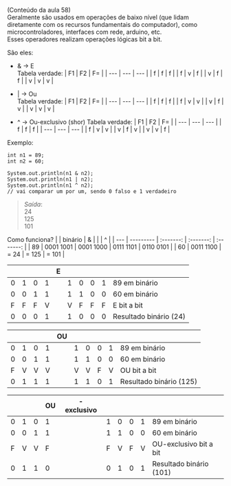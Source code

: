 (Conteúdo da aula 58)  
Geralmente são usados em operações de baixo nível (que lidam diretamente com os recursos fundamentais do computador), como microcontroladores, interfaces com rede, arduino, etc.  
Esses operadores realizam operações lógicas bit a bit.

São eles:   
- & -> E  
    Tabela verdade:
    | F1  | F2  | F=  |
    | --- | --- | --- |
    | f   | f   | f   |
    | f   | v   | f   |
    | v   | f   | f   |
    | v   | v   | v   |

- | -> Ou  
    Tabela verdade:
    | F1  | F2  | F=  |
    | --- | --- | --- |
    | f   | f   | f   |
    | f   | v   | v   |
    | v   | f   | v   |
    | v   | v   | v   |

- ^ -> Ou-exclusivo (shor)
    Tabela verdade:
    | F1  | F2  | F=  |
    | --- | --- | --- |
    | f   | f   | f   |
    | --- | --- | --- |
    | f   | v   | v   |
    | v   | f   | v   |
    | v   | v   | f   |


Exemplo:

```
int n1 = 89;
int n2 = 60;

System.out.println(n1 & n2);  
System.out.println(n1 | n2);
System.out.println(n1 ^ n2);
// vai comparar um por um, sendo 0 falso e 1 verdadeiro
```

> _Saída_:  
> 24  
> 125  
> 101  

Como funciona?
|     | binário   |     &     |    \|     |     ^     |
| --- | --------- | :-------: | :-------: | :-------: |
| 89  | 0001 1001 | 0001 1000 | 0111 1101 | 0110 0101 |
| 60  | 0011 1100 |   = 24    |   = 125   |   = 101   |


|     |     |     |     |  E  |     |     |     |     |    |
| --- | --- | --- | --- | --- | --- | --- | --- | --- | ---------------------- |
| 0   | 1   | 0   | 1   |     | 1   | 0   | 0   | 1   | 89 em binário          |
| 0   | 0   | 1   | 1   |     | 1   | 1   | 0   | 0   | 60 em binário          |
| F   | F   | F   | V   |     | V   | F   | F   | F   | E bit a bit            |
| 0   | 0   | 0   | 1   |     | 1   | 0   | 0   | 0   | Resultado binário (24) |

|     |     |     |     |  OU  |     |     |     |     |    |
| --- | --- | --- | --- | --- | --- | --- | --- | --- | ---------------------- |
| 0   | 1   | 0   | 1   |     | 1   | 0   | 0   | 1   | 89 em binário           |
| 0   | 0   | 1   | 1   |     | 1   | 1   | 0   | 0   | 60 em binário           |
| F   | V   | V   | V   |     | V   | V   | F   | V   | OU bit a bit            |
| 0   | 1   | 1   | 1   |     | 1   | 1   | 0   | 1   | Resultado binário (125) |

|     |     |     |  OU|- exclusivo  |     |    |     |     |    |
| --- | --- | --- | --- | --- | --- | --- | --- | --- | ---------------------- |
| 0   | 1   | 0   | 1   |     | 1   | 0   | 0   | 1   | 89 em binário           |
| 0   | 0   | 1   | 1   |     | 1   | 1   | 0   | 0   | 60 em binário           |
| F   | V   | V   | F   |     | F   | V   | F   | V   | OU-exclusivo bit a bit  |
| 0   | 1   | 1   | 0   |     | 0   | 1   | 0   | 1   | Resultado binário (101) |
